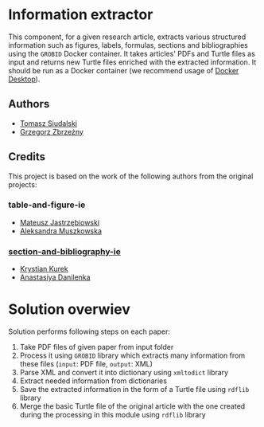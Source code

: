 # Information extractor

This component, for a given research article, extracts various structured information such as figures, labels, formulas, sections and bibliographies using the `GROBID` Docker container. It takes articles' PDFs and Turtle files as input and returns new Turtle files enriched with the extracted information. It should be run as a Docker container (we recommend usage of [Docker Desktop](https://www.docker.com/products/docker-desktop/)).

## Authors

- [Tomasz Siudalski](https://github.com/tsiudalski)
- [Grzegorz Zbrzeżny](https://github.com/grzegorzZ1)

## Credits

This project is based on the work of the following authors from the original projects:

### table-and-figure-ie

- [Mateusz Jastrzębiowski](https://github.com/mjastrzebiowski)
- [Aleksandra Muszkowska](https://github.com/muszkowska)

### [section-and-bibliography-ie](https://github.com/OpenCS-ontology/section-and-bibliography-ie)

- [Krystian Kurek](https://github.com/KrystianKurek)
- [Anastasiya Danilenka](https://github.com/adanilenka)

# Solution overwiev
Solution performs following steps on each paper:
1. Take PDF files of given paper from input folder
2. Process it using `GROBID` library which extracts many information from these files (`input`: PDF file, `output`: XML)
3. Parse XML and convert it into dictionary using `xmltodict` library
4. Extract needed information from dictionaries
5. Save the extracted information in the form of a Turtle file using `rdflib` library
6. Merge the basic Turtle file of the original article with the one created during the processing in this module using `rdflib` library
